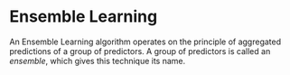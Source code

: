 # Ensemble Learning

An Ensemble Learning algorithm operates on the principle of aggregated predictions of a group of predictors. A group of predictors is called an *ensemble*, which gives this technique its name.
